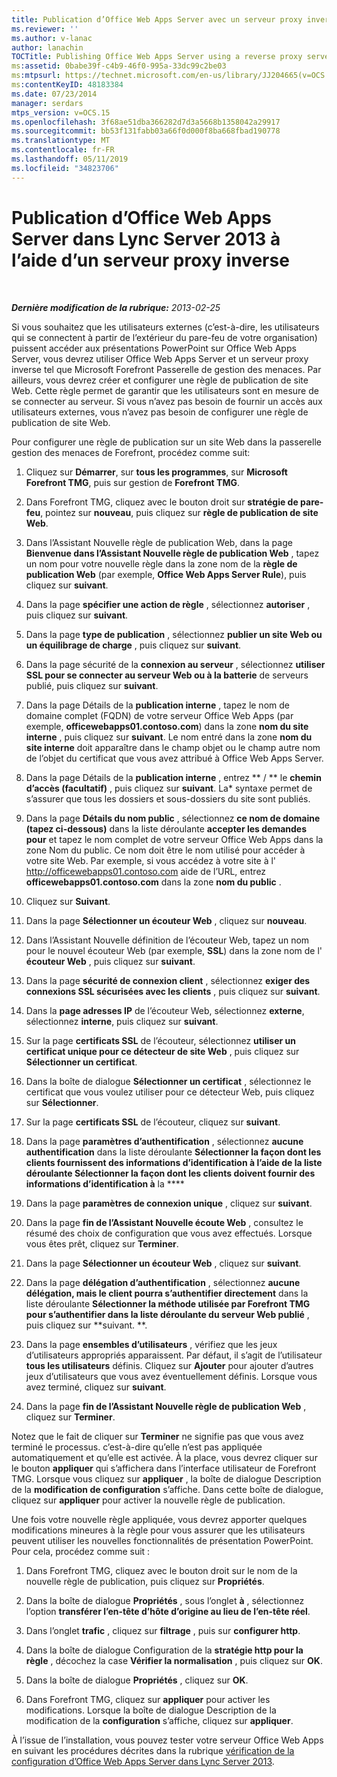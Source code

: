 ```yaml
---
title: Publication d’Office Web Apps Server avec un serveur proxy inverse
ms.reviewer: ''
ms.author: v-lanac
author: lanachin
TOCTitle: Publishing Office Web Apps Server using a reverse proxy server
ms:assetid: 0babe39f-c4b9-46f0-995a-33dc99c2be03
ms:mtpsurl: https://technet.microsoft.com/en-us/library/JJ204665(v=OCS.15)
ms:contentKeyID: 48183384
ms.date: 07/23/2014
manager: serdars
mtps_version: v=OCS.15
ms.openlocfilehash: 3f68ae51dba366282d7d3a5668b1358042a29917
ms.sourcegitcommit: bb53f131fabb03a66f0d000f8ba668fbad190778
ms.translationtype: MT
ms.contentlocale: fr-FR
ms.lasthandoff: 05/11/2019
ms.locfileid: "34823706"
---
```

<div data-xmlns="http://www.w3.org/1999/xhtml">

<div class="topic" data-xmlns="http://www.w3.org/1999/xhtml" data-msxsl="urn:schemas-microsoft-com:xslt" data-cs="http://msdn.microsoft.com/en-us/">

<div data-asp="http://msdn2.microsoft.com/asp">

# <a name="publishing-office-web-apps-server-in-lync-server-2013-using-a-reverse-proxy-server"></a>Publication d’Office Web Apps Server dans Lync Server 2013 à l’aide d’un serveur proxy inverse

</div>

<div id="mainSection">

<div id="mainBody">

<span> </span>

_**Dernière modification de la rubrique:** 2013-02-25_

Si vous souhaitez que les utilisateurs externes (c’est-à-dire, les utilisateurs qui se connectent à partir de l’extérieur du pare-feu de votre organisation) puissent accéder aux présentations PowerPoint sur Office Web Apps Server, vous devrez utiliser Office Web Apps Server et un serveur proxy inverse tel que Microsoft Forefront Passerelle de gestion des menaces. Par ailleurs, vous devrez créer et configurer une règle de publication de site Web. Cette règle permet de garantir que les utilisateurs sont en mesure de se connecter au serveur. Si vous n’avez pas besoin de fournir un accès aux utilisateurs externes, vous n’avez pas besoin de configurer une règle de publication de site Web.

Pour configurer une règle de publication sur un site Web dans la passerelle gestion des menaces de Forefront, procédez comme suit:

1.  Cliquez sur **Démarrer**, sur **tous les programmes**, sur **Microsoft Forefront TMG**, puis sur gestion de **Forefront TMG**.

2.  Dans Forefront TMG, cliquez avec le bouton droit sur **stratégie de pare-feu**, pointez sur **nouveau**, puis cliquez sur **règle de publication de site Web**.

3.  Dans l’Assistant Nouvelle règle de publication Web, dans la page **Bienvenue dans l’Assistant Nouvelle règle de publication Web** , tapez un nom pour votre nouvelle règle dans la zone nom de la **règle de publication Web** (par exemple, **Office Web Apps Server Rule**), puis cliquez sur **suivant**.

4.  Dans la page **spécifier une action de règle** , sélectionnez **autoriser** , puis cliquez sur **suivant**.

5.  Dans la page **type de publication** , sélectionnez **publier un site Web ou un équilibrage de charge** , puis cliquez sur **suivant**.

6.  Dans la page sécurité de la **connexion au serveur** , sélectionnez **utiliser SSL pour se connecter au serveur Web ou à la batterie** de serveurs publié, puis cliquez sur **suivant**.

7.  Dans la page Détails de la **publication interne** , tapez le nom de domaine complet (FQDN) de votre serveur Office Web Apps (par exemple, **officewebapps01.contoso.com**) dans la zone **nom du site interne** , puis cliquez sur **suivant**. Le nom entré dans la zone **nom du site interne** doit apparaître dans le champ objet ou le champ autre nom de l’objet du certificat que vous avez attribué à Office Web Apps Server.

8.  Dans la page Détails de la **publication interne** , entrez ** / ** le **chemin d’accès (facultatif)** , puis cliquez sur **suivant**. La\* syntaxe permet de s’assurer que tous les dossiers et sous-dossiers du site sont publiés.

9.  Dans la page **Détails du nom public** , sélectionnez **ce nom de domaine (tapez ci-dessous)** dans la liste déroulante **accepter les demandes pour** et tapez le nom complet de votre serveur Office Web Apps dans la zone Nom du public. Ce nom doit être le nom utilisé pour accéder à votre site Web. Par exemple, si vous accédez à votre site à l' http://officewebapps01.contoso.com aide de l’URL, entrez **officewebapps01.contoso.com** dans la zone **nom du public** .

10. Cliquez sur **Suivant**.

11. Dans la page **Sélectionner un écouteur Web** , cliquez sur **nouveau**.

12. Dans l’Assistant Nouvelle définition de l’écouteur Web, tapez un nom pour le nouvel écouteur Web (par exemple, **SSL**) dans la zone nom de l' **écouteur Web** , puis cliquez sur **suivant**.

13. Dans la page **sécurité de connexion client** , sélectionnez **exiger des connexions SSL sécurisées avec les clients** , puis cliquez sur **suivant**.

14. Dans la **page adresses IP** de l’écouteur Web, sélectionnez **externe**, sélectionnez **interne**, puis cliquez sur **suivant**.

15. Sur la page **certificats SSL** de l’écouteur, sélectionnez **utiliser un certificat unique pour ce détecteur de site Web** , puis cliquez sur **Sélectionner un certificat**.

16. Dans la boîte de dialogue **Sélectionner un certificat** , sélectionnez le certificat que vous voulez utiliser pour ce détecteur Web, puis cliquez sur **Sélectionner**.

17. Sur la page **certificats SSL** de l’écouteur, cliquez sur **suivant**.

18. Dans la page **paramètres d’authentification** , sélectionnez **aucune authentification** dans la liste déroulante **Sélectionner la façon dont les clients fournissent des informations d’identification à l’aide de la liste déroulante Sélectionner la façon dont les clients doivent fournir des informations d’identification à** la ****

19. Dans la page **paramètres de connexion unique** , cliquez sur **suivant**.

20. Dans la page **fin de l’Assistant Nouvelle écoute Web** , consultez le résumé des choix de configuration que vous avez effectués. Lorsque vous êtes prêt, cliquez sur **Terminer**.

21. Dans la page **Sélectionner un écouteur Web** , cliquez sur **suivant**.

22. Dans la page **délégation d’authentification** , sélectionnez **aucune délégation, mais le client pourra s’authentifier directement** dans la liste déroulante **Sélectionner la méthode utilisée par Forefront TMG pour s’authentifier dans la liste déroulante du serveur Web publié** , puis cliquez sur **suivant. **.

23. Dans la page **ensembles d’utilisateurs** , vérifiez que les jeux d’utilisateurs appropriés apparaissent. Par défaut, il s’agit de l’utilisateur **tous les utilisateurs** définis. Cliquez sur **Ajouter** pour ajouter d’autres jeux d’utilisateurs que vous avez éventuellement définis. Lorsque vous avez terminé, cliquez sur **suivant**.

24. Dans la page **fin de l’Assistant Nouvelle règle de publication Web** , cliquez sur **Terminer**.

Notez que le fait de cliquer sur **Terminer** ne signifie pas que vous avez terminé le processus. c’est-à-dire qu’elle n’est pas appliquée automatiquement et qu’elle est activée. À la place, vous devrez cliquer sur le bouton **appliquer** qui s’affichera dans l’interface utilisateur de Forefront TMG. Lorsque vous cliquez sur **appliquer** , la boîte de dialogue Description de la **modification de configuration** s’affiche. Dans cette boîte de dialogue, cliquez sur **appliquer** pour activer la nouvelle règle de publication.

Une fois votre nouvelle règle appliquée, vous devrez apporter quelques modifications mineures à la règle pour vous assurer que les utilisateurs peuvent utiliser les nouvelles fonctionnalités de présentation PowerPoint. Pour cela, procédez comme suit :

1.  Dans Forefront TMG, cliquez avec le bouton droit sur le nom de la nouvelle règle de publication, puis cliquez sur **Propriétés**.

2.  Dans la boîte de dialogue **Propriétés** , sous l’onglet **à** , sélectionnez l’option **transférer l’en-tête d’hôte d’origine au lieu de l’en-tête réel**.

3.  Dans l’onglet **trafic** , cliquez sur **filtrage** , puis sur **configurer http**.

4.  Dans la boîte de dialogue Configuration de la **stratégie http pour la règle** , décochez la case **Vérifier la normalisation** , puis cliquez sur **OK**.

5.  Dans la boîte de dialogue **Propriétés** , cliquez sur **OK**.

6.  Dans Forefront TMG, cliquez sur **appliquer** pour activer les modifications. Lorsque la boîte de dialogue Description de la modification de la **configuration** s’affiche, cliquez sur **appliquer**.

À l’issue de l’installation, vous pouvez tester votre serveur Office Web Apps en suivant les procédures décrites dans la rubrique [vérification de la configuration d’Office Web Apps Server dans Lync Server 2013](lync-server-2013-validating-the-configuration-of-office-web-apps-server.md).

</div>

<span> </span>

</div>

</div>

</div>

